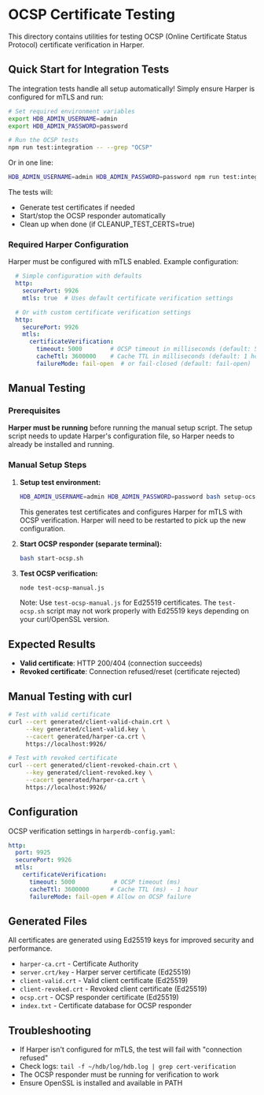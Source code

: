 # OCSP Certificate Testing

This directory contains utilities for testing OCSP (Online Certificate Status Protocol) certificate verification in Harper.

## Quick Start for Integration Tests

The integration tests handle all setup automatically! Simply ensure Harper is configured for mTLS and run:

```bash
# Set required environment variables
export HDB_ADMIN_USERNAME=admin
export HDB_ADMIN_PASSWORD=password

# Run the OCSP tests
npm run test:integration -- --grep "OCSP"
```

Or in one line:
```bash
HDB_ADMIN_USERNAME=admin HDB_ADMIN_PASSWORD=password npm run test:integration -- --grep "OCSP"
```

The tests will:

- Generate test certificates if needed
- Start/stop the OCSP responder automatically
- Clean up when done (if CLEANUP_TEST_CERTS=true)

### Required Harper Configuration

Harper must be configured with mTLS enabled. Example configuration:

```yaml
  # Simple configuration with defaults
  http:
    securePort: 9926
    mtls: true  # Uses default certificate verification settings

  # Or with custom certificate verification settings
  http:
    securePort: 9926
    mtls:
      certificateVerification:
        timeout: 5000        # OCSP timeout in milliseconds (default: 5000)
        cacheTtl: 3600000    # Cache TTL in milliseconds (default: 1 hour)
        failureMode: fail-open  # or fail-closed (default: fail-open)
```

## Manual Testing

### Prerequisites

**Harper must be running** before running the manual setup script. The setup script needs to update Harper's configuration file, so Harper needs to already be installed and running.

### Manual Setup Steps

1. **Setup test environment:**

   ```bash
   HDB_ADMIN_USERNAME=admin HDB_ADMIN_PASSWORD=password bash setup-ocsp-test.sh
   ```

   This generates test certificates and configures Harper for mTLS with OCSP verification. Harper will need to be restarted to pick up the new configuration.

2. **Start OCSP responder (separate terminal):**

   ```bash
   bash start-ocsp.sh
   ```

3. **Test OCSP verification:**

   ```bash
   node test-ocsp-manual.js
   ```

   Note: Use `test-ocsp-manual.js` for Ed25519 certificates. The `test-ocsp.sh` script may not work properly with Ed25519 keys depending on your curl/OpenSSL version.

## Expected Results

- **Valid certificate**: HTTP 200/404 (connection succeeds)
- **Revoked certificate**: Connection refused/reset (certificate rejected)

## Manual Testing with curl

```bash
# Test with valid certificate
curl --cert generated/client-valid-chain.crt \
     --key generated/client-valid.key \
     --cacert generated/harper-ca.crt \
     https://localhost:9926/

# Test with revoked certificate  
curl --cert generated/client-revoked-chain.crt \
     --key generated/client-revoked.key \
     --cacert generated/harper-ca.crt \
     https://localhost:9926/
```

## Configuration

OCSP verification settings in `harperdb-config.yaml`:

```yaml
http:
  port: 9925
  securePort: 9926
  mtls:
    certificateVerification:
      timeout: 5000           # OCSP timeout (ms)
      cacheTtl: 3600000      # Cache TTL (ms) - 1 hour
      failureMode: fail-open # Allow on OCSP failure
```

## Generated Files

All certificates are generated using Ed25519 keys for improved security and performance.

- `harper-ca.crt` - Certificate Authority
- `server.crt/key` - Harper server certificate (Ed25519)
- `client-valid.crt` - Valid client certificate (Ed25519)
- `client-revoked.crt` - Revoked client certificate (Ed25519)
- `ocsp.crt` - OCSP responder certificate (Ed25519)
- `index.txt` - Certificate database for OCSP responder

## Troubleshooting

- If Harper isn't configured for mTLS, the test will fail with "connection refused"
- Check logs: `tail -f ~/hdb/log/hdb.log | grep cert-verification`
- The OCSP responder must be running for verification to work
- Ensure OpenSSL is installed and available in PATH
